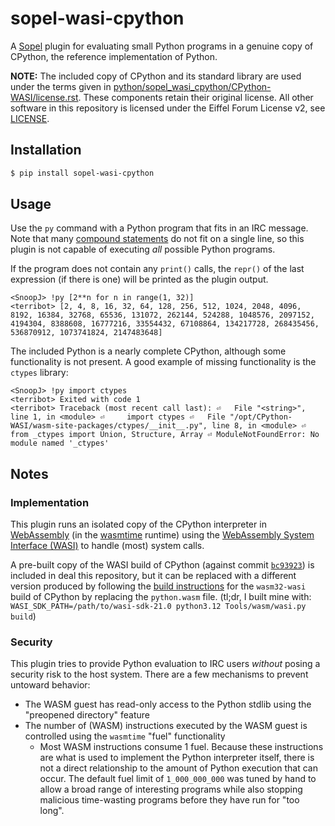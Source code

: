 # sopel-wasi-cpython

A [Sopel](https://sopel.chat/) plugin for evaluating small Python programs in
a genuine copy of CPython, the reference implementation of Python.

**NOTE:** The included copy of CPython and its standard library are used under
the terms given in [python/sopel_wasi_cpython/CPython-WASI/license.rst](./python/sopel_wasi_cpython/CPython-WASI/license.rst).
These components retain their original license. All other software in this
repository is licensed under the Eiffel Forum License v2, see [LICENSE](./LICENSE).


## Installation

```bash
$ pip install sopel-wasi-cpython
```

## Usage

Use the `py` command with a Python program that fits in an IRC message. Note
that many [compound statements](https://docs.python.org/3/reference/compound_stmts.html)
do not fit on a single line, so this plugin is not capable of executing _all_
possible Python programs.

If the program does not contain any `print()` calls, the `repr()` of the last
expression (if there is one) will be printed as the plugin output.

```irc
<SnoopJ> !py [2**n for n in range(1, 32)]
<terribot> [2, 4, 8, 16, 32, 64, 128, 256, 512, 1024, 2048, 4096, 8192, 16384, 32768, 65536, 131072, 262144, 524288, 1048576, 2097152, 4194304, 8388608, 16777216, 33554432, 67108864, 134217728, 268435456, 536870912, 1073741824, 2147483648]
```

The included Python is a nearly complete CPython, although some functionality
is not present. A good example of missing functionality is the `ctypes` library:

```
<SnoopJ> !py import ctypes
<terribot> Exited with code 1
<terribot> Traceback (most recent call last): ⏎   File "<string>", line 1, in <module> ⏎     import ctypes ⏎   File "/opt/CPython-WASI/wasm-site-packages/ctypes/__init__.py", line 8, in <module> ⏎     from _ctypes import Union, Structure, Array ⏎ ModuleNotFoundError: No module named '_ctypes'
```

## Notes

### Implementation

This plugin runs an isolated copy of the CPython interpreter in [WebAssembly](https://webassembly.org/)
(in the [wasmtime](https://github.com/bytecodealliance/wasmtime-py) runtime)
using the [WebAssembly System Interface (WASI)](https://github.com/WebAssembly/WASI)
to handle (most) system calls.

A pre-built copy of the WASI build of CPython (against commit [`bc93923`](https://github.com/python/cpython/commit/bc93923a2dee00751e44da58b6967c63e3f5c392))
is included in deal this repository, but it can be replaced with a different
version produced by following the [build instructions](https://devguide.python.org/getting-started/setup-building/#wasi)
for the `wasm32-wasi` build of CPython by replacing the `python.wasm` file.
(tl;dr, I built mine with: `WASI_SDK_PATH=/path/to/wasi-sdk-21.0 python3.12 Tools/wasm/wasi.py build`)

### Security

This plugin tries to provide Python evaluation to IRC users _without_ posing a
security risk to the host system. There are a few mechanisms to prevent untoward
behavior:

* The WASM guest has read-only access to the Python stdlib using the "preopened directory" feature
* The number of (WASM) instructions executed by the WASM guest is controlled using the `wasmtime` "fuel" functionality
  * Most WASM instructions consume 1 fuel. Because these instructions are what is used to implement the Python interpreter
    itself, there is not a direct relationship to the amount of Python execution that can occur. The default fuel limit
    of `1_000_000_000` was tuned by hand to allow a broad range of interesting programs while also stopping malicious
    time-wasting programs before they have run for "too long".
